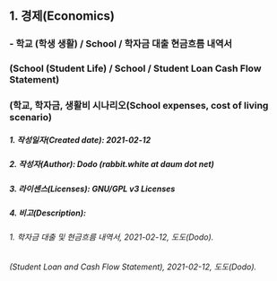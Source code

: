 ## 1. 경제(Economics)
### - 학교 (학생 생활) / School / 학자금 대출 현금흐름 내역서
### (School (Student Life) / School / Student Loan Cash Flow Statement)
### (학교, 학자금, 생활비 시나리오(School expenses, cost of living scenario)

##### 1. 작성일자(Created date): 2021-02-12
##### 2. 작성자(Author): Dodo (rabbit.white at daum dot net)
##### 3. 라이센스(Licenses): GNU/GPL v3 Licenses
##### 4. 비고(Description):
###### 1. 학자금 대출 및 현금흐름 내역서, 2021-02-12, 도도(Dodo).
###### (Student Loan and Cash Flow Statement), 2021-02-12, 도도(Dodo).

